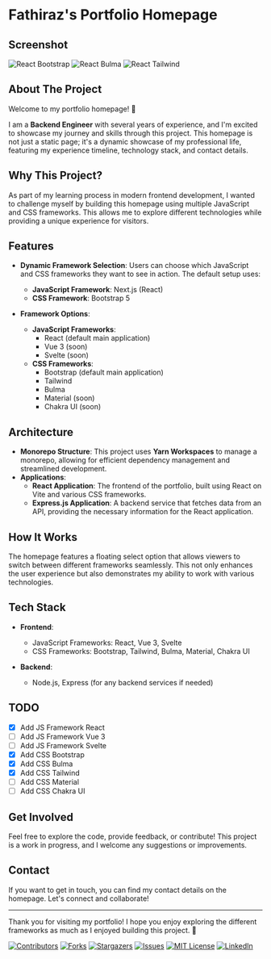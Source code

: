 # Fathiraz's Portfolio Homepage

<a id="readme-top"></a>

## Screenshot
![React Bootstrap](./public/screenshot/react-bootstrap.png)
![React Bulma](./public/screenshot/react-bulma.png)
![React Tailwind](./public/screenshot/react-tailwind.png)

## About The Project

Welcome to my portfolio homepage! 🎉

I am a **Backend Engineer** with several years of experience, and I'm excited to showcase my journey and skills through this project. This homepage is not just a static page; it's a dynamic showcase of my professional life, featuring my experience timeline, technology stack, and contact details.

## Why This Project?

As part of my learning process in modern frontend development, I wanted to challenge myself by building this homepage using multiple JavaScript and CSS frameworks. This allows me to explore different technologies while providing a unique experience for visitors. 

## Features

- **Dynamic Framework Selection**: Users can choose which JavaScript and CSS frameworks they want to see in action. The default setup uses:
  - **JavaScript Framework**: Next.js (React)
  - **CSS Framework**: Bootstrap 5

- **Framework Options**:
  - **JavaScript Frameworks**:
    - React (default main application)
    - Vue 3 (soon)
    - Svelte (soon)
  - **CSS Frameworks**:
    - Bootstrap (default main application)
    - Tailwind
    - Bulma
    - Material (soon)
    - Chakra UI (soon)

## Architecture

- **Monorepo Structure**: This project uses **Yarn Workspaces** to manage a monorepo, allowing for efficient dependency management and streamlined development.
- **Applications**: 
  - **React Application**: The frontend of the portfolio, built using React on Vite and various CSS frameworks.
  - **Express.js Application**: A backend service that fetches data from an API, providing the necessary information for the React application.

## How It Works

The homepage features a floating select option that allows viewers to switch between different frameworks seamlessly. This not only enhances the user experience but also demonstrates my ability to work with various technologies.

## Tech Stack

- **Frontend**: 
  - JavaScript Frameworks: React, Vue 3, Svelte
  - CSS Frameworks: Bootstrap, Tailwind, Bulma, Material, Chakra UI

- **Backend**: 
  - Node.js, Express (for any backend services if needed)

## TODO
- [x] Add JS Framework React
- [ ] Add JS Framework Vue 3
- [ ] Add JS Framework Svelte
- [x] Add CSS Bootstrap
- [x] Add CSS Bulma
- [x] Add CSS Tailwind
- [ ] Add CSS Material
- [ ] Add CSS Chakra UI
  
## Get Involved

Feel free to explore the code, provide feedback, or contribute! This project is a work in progress, and I welcome any suggestions or improvements.

## Contact

If you want to get in touch, you can find my contact details on the homepage. Let's connect and collaborate!

---

Thank you for visiting my portfolio! I hope you enjoy exploring the different frameworks as much as I enjoyed building this project. 🚀

<!-- PROJECT SHIELDS -->
[![Contributors][contributors-shield]][contributors-url]
[![Forks][forks-shield]][forks-url]
[![Stargazers][stars-shield]][stars-url]
[![Issues][issues-shield]][issues-url]
[![MIT License][license-shield]][license-url]
[![LinkedIn][linkedin-shield]][linkedin-url]

<!-- MARKDOWN LINKS & IMAGES -->
[contributors-shield]: https://img.shields.io/github/contributors/fathiraz/fathiraz-homepage.svg?style=for-the-badge
[contributors-url]: https://github.com/fathiraz/fathiraz-homepage/graphs/contributors
[forks-shield]: https://img.shields.io/github/forks/fathiraz/fathiraz-homepage.svg?style=for-the-badge
[forks-url]: https://github.com/fathiraz/fathiraz-homepage/network/members
[stars-shield]: https://img.shields.io/github/stars/fathiraz/fathiraz-homepage.svg?style=for-the-badge
[stars-url]: https://github.com/fathiraz/fathiraz-homepage/stargazers
[issues-shield]: https://img.shields.io/github/issues/fathiraz/fathiraz-homepage.svg?style=for-the-badge
[issues-url]: https://github.com/fathiraz/fathiraz-homepage/issues
[license-shield]: https://img.shields.io/github/license/fathiraz/fathiraz-homepage.svg?style=for-the-badge
[license-url]: https://github.com/fathiraz/fathiraz-homepage/blob/master/LICENSE.txt
[linkedin-shield]: https://img.shields.io/badge/-LinkedIn-black.svg?style=for-the-badge&logo=linkedin&colorB=555
[linkedin-url]: https://www.linkedin.com/in/fathiraz-arthuro/